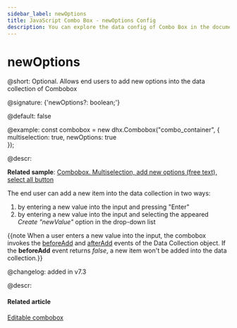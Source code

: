 ```yaml
---
sidebar_label: newOptions
title: JavaScript Combo Box - newOptions Config 
description: You can explore the data config of Combo Box in the documentation of the DHTMLX JavaScript UI library. Browse developer guides and API reference, try out code examples and live demos, and download a free 30-day evaluation version of DHTMLX Suite.
---
```


# newOptions

@short: Optional. Allows end users to add new options into the data collection of Combobox

@signature: {'newOptions?: boolean;'}

@default: false

@example:
const combobox = new dhx.Combobox("combo_container", {
    multiselection: true,
      newOptions: true  
});

@descr: 

**Related sample**: [Combobox. Multiselection, add new options (free text), select all button](https://snippet.dhtmlx.com/ui7pi7ty)

The end user can add a new item into the data collection in two ways:

1. by entering a new value into the input and pressing "Enter"
2. by entering a new value into the input and selecting the appeared *Create "newValue"* option in the drop-down list

{{note When a user enters a new value into the input, the combobox invokes the [beforeAdd](data_collection/api/datacollection_beforeadd_event.md) and [afterAdd](data_collection/api/datacollection_afteradd_event.md) events of the Data Collection object. If the **beforeAdd** event returns *false*, a new item won't be added into the data collection.}}

@changelog: added in v7.3

@descr:
#### Related article

[Editable combobox](combobox/configuration.md/#editable-combobox)
